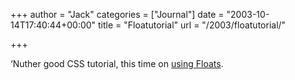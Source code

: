 +++
author = "Jack"
categories = ["Journal"]
date = "2003-10-14T17:40:44+00:00"
title = "Floatutorial"
url = "/2003/floatutorial/"

+++

&#8216;Nuther good CSS tutorial, this time on [using Floats][1].

 [1]: http://css.maxdesign.com.au/floatutorial/ "Step by step CSS float tutorial"